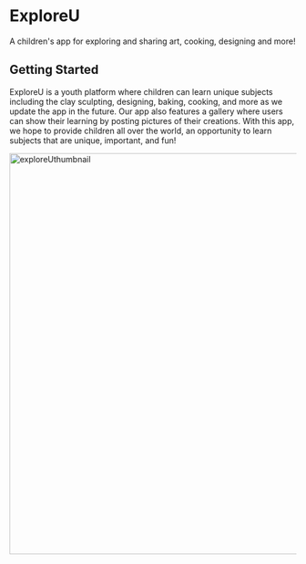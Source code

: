 # ExploreU

A children's app for exploring and sharing art, cooking, designing and more!

## Getting Started

ExploreU is a youth platform where children can learn unique subjects including the clay sculpting, designing, baking, cooking, and more as we update the app in the future. Our app also features a gallery where users can show their learning by posting pictures of their creations. With this app, we hope to provide children all over the world, an opportunity to learn subjects that are unique, important, and fun! 


<img width="703" alt="exploreUthumbnail" src="https://github.com/mish841/ExploreU/assets/74212776/0007c00f-c373-47b7-aa75-085c2bab4380">
